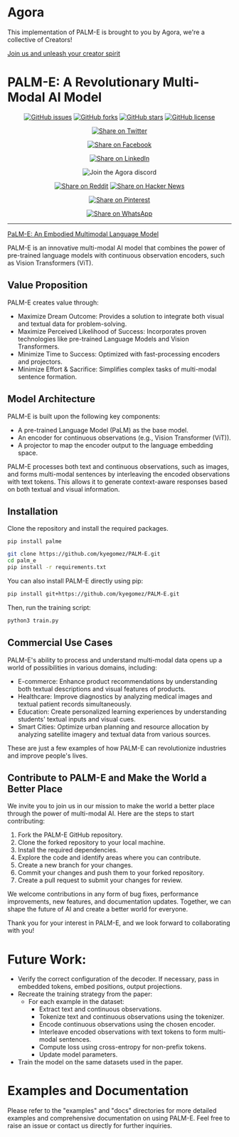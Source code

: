 # Agora
This implementation of PALM-E is brought to you by Agora, we're a collective of Creators!

[Join us and unleash your creator spirit](https://apac.ai/Agora)

# PALM-E: A Revolutionary Multi-Modal AI Model

<div align="center">


[![GitHub issues](https://img.shields.io/github/issues/kyegomez/PALM-E)](https://github.com/kyegomez/PALM-E/issues) [![GitHub forks](https://img.shields.io/github/forks/kyegomez/PALM-E)](https://github.com/kyegomez/PALM-E/network) [![GitHub stars](https://img.shields.io/github/stars/kyegomez/PALM-E)](https://github.com/kyegomez/PALM-E/stargazers) [![GitHub license](https://img.shields.io/github/license/kyegomez/PALM-E)](https://github.com/kyegomez/PALM-E/blob/master/LICENSE)

</div>

<div align="center">

[![Share on Twitter](https://img.shields.io/twitter/url/https/twitter.com/cloudposse.svg?style=social&label=Share%20%40kyegomez/PALM-E)](https://twitter.com/intent/tweet?text=Excited%20to%20introduce%20PALM-E,%20the%20all-new%20robotics%20model%20with%20the%20potential%20to%20revolutionize%20automation.%20Join%20us%20on%20this%20journey%20towards%20a%20smarter%20future.%20%23RT1%20%23Robotics&url=https%3A%2F%2Fgithub.com%2Fkyegomez%2FPALM-E)

[![Share on Facebook](https://img.shields.io/badge/Share-%20facebook-blue)](https://www.facebook.com/sharer/sharer.php?u=https%3A%2F%2Fgithub.com%2Fkyegomez%2FPALM-E)

[![Share on LinkedIn](https://img.shields.io/badge/Share-%20linkedin-blue)](https://www.linkedin.com/shareArticle?mini=true&url=https%3A%2F%2Fgithub.com%2Fkyegomez%2FPALM-E&title=Introducing%20PALM-E%2C%20the%20All-New%20Robotics%20Model&summary=PALM-E%20is%20the%20next-generation%20robotics%20model%20that%20promises%20to%20transform%20industries%20with%20its%20intelligence%20and%20efficiency.%20Join%20us%20to%20be%20a%20part%20of%20this%20revolutionary%20journey%20%23RT1%20%23Robotics&source=)

</div>

<div align="center">

![Join the Agora discord](https://img.shields.io/discord/1110910277110743103?label=Discord&logo=discord&logoColor=white&style=plastic&color=d7b023)

[![Share on Reddit](https://img.shields.io/badge/-Share%20on%20Reddit-orange)](https://www.reddit.com/submit?url=https%3A%2F%2Fgithub.com%2Fkyegomez%2FPALM-E&title=Exciting%20Times%20Ahead%20with%20PALM-E%2C%20the%20All-New%20Robotics%20Model%20%23RT1%20%23Robotics) [![Share on Hacker News](https://img.shields.io/badge/-Share%20on%20Hacker%20News-orange)](https://news.ycombinator.com/submitlink?u=https%3A%2F%2Fgithub.com%2Fkyegomez%2FPALM-E&t=Exciting%20Times%20Ahead%20with%20PALM-E%2C%20the%20All-New%20Robotics%20Model%20%23RT1%20%23Robotics)

[![Share on Pinterest](https://img.shields.io/badge/-Share%20on%20Pinterest-red)](https://pinterest.com/pin/create/button/?url=https%3A%2F%2Fgithub.com%2Fkyegomez%2FPALM-E&media=https%3A%2F%2Fexample.com%2Fimage.jpg&description=PALM-E%2C%20the%20Revolutionary%20Robotics%20Model%20that%20will%20Change%20the%20Way%20We%20Work%20%23RT1%20%23Robotics)

[![Share on WhatsApp](https://img.shields.io/badge/-Share%20on%20WhatsApp-green)](https://api.whatsapp.com/send?text=I%20just%20discovered%20PALM-E,%20the%20all-new%20robotics%20model%20that%20promises%20to%20revolutionize%20automation.%20Join%20me%20on%20this%20exciting%20journey%20towards%20a%20smarter%20future.%20%23RT1%20%23Robotics%0A%0Ahttps%3A%2F%2Fgithub.com%2Fkyegomez%2FPALM-E)

</div>

---


[PaLM-E: An Embodied Multimodal Language Model](https://arxiv.org/pdf/2303.03378v1.pdf)

PALM-E is an innovative multi-modal AI model that combines the power of pre-trained language models with continuous observation encoders, such as Vision Transformers (ViT). 

## Value Proposition

PALM-E creates value through:

- Maximize Dream Outcome: Provides a solution to integrate both visual and textual data for problem-solving.
- Maximize Perceived Likelihood of Success: Incorporates proven technologies like pre-trained Language Models and Vision Transformers.
- Minimize Time to Success: Optimized with fast-processing encoders and projectors.
- Minimize Effort & Sacrifice: Simplifies complex tasks of multi-modal sentence formation.

## Model Architecture

PALM-E is built upon the following key components:

- A pre-trained Language Model (PaLM) as the base model.
- An encoder for continuous observations (e.g., Vision Transformer (ViT)).
- A projector to map the encoder output to the language embedding space.

PALM-E processes both text and continuous observations, such as images, and forms multi-modal sentences by interleaving the encoded observations with text tokens. This allows it to generate context-aware responses based on both textual and visual information.

## Installation

Clone the repository and install the required packages.

```
pip install palme
```

```sh
git clone https://github.com/kyegomez/PALM-E.git
cd palm_e
pip install -r requirements.txt
```

You can also install PALM-E directly using pip:

```sh
pip install git+https://github.com/kyegomez/PALM-E.git
```

Then, run the training script:

```sh
python3 train.py
```

## Commercial Use Cases

PALM-E's ability to process and understand multi-modal data opens up a world of possibilities in various domains, including:

- E-commerce: Enhance product recommendations by understanding both textual descriptions and visual features of products.
- Healthcare: Improve diagnostics by analyzing medical images and textual patient records simultaneously.
- Education: Create personalized learning experiences by understanding students' textual inputs and visual cues.
- Smart Cities: Optimize urban planning and resource allocation by analyzing satellite imagery and textual data from various sources.

These are just a few examples of how PALM-E can revolutionize industries and improve people's lives.

## Contribute to PALM-E and Make the World a Better Place

We invite you to join us in our mission to make the world a better place through the power of multi-modal AI. Here are the steps to start contributing:

1. Fork the PALM-E GitHub repository.
2. Clone the forked repository to your local machine.
3. Install the required dependencies.
4. Explore the code and identify areas where you can contribute.
5. Create a new branch for your changes.
6. Commit your changes and push them to your forked repository.
7. Create a pull request to submit your changes for review.

We welcome contributions in any form of bug fixes, performance improvements, new features, and documentation updates. Together, we can shape the future of AI and create a better world for everyone.

Thank you for your interest in PALM-E, and we look forward to collaborating with you!

# Future Work:

* Verify the correct configuration of the decoder. If necessary, pass in embedded tokens, embed positions, output projections.
* Recreate the training strategy from the paper:
    - For each example in the dataset:
        - Extract text and continuous observations.
        - Tokenize text and continuous observations using the tokenizer.
        - Encode continuous observations using the chosen encoder.
        - Interleave encoded observations with text tokens to form multi-modal sentences.
        - Compute loss using cross-entropy for non-prefix tokens.
        - Update model parameters.
* Train the model on the same datasets used in the paper.

# Examples and Documentation

Please refer to the "examples" and "docs" directories for more detailed examples and comprehensive documentation on using PALM-E. Feel free to raise an issue or contact us directly for further inquiries.